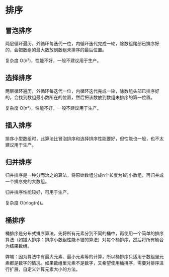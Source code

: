 # 排序

## 冒泡排序

两层循环遍历，外循环每迭代一位，内循环迭代完成一轮，除数组尾部已排序好的，会把数组的最大数放到数组未排序的最后位置。

复杂度 O(n²)，性能不好，一般不建议用于生产。

## 选择排序

两层循环遍历，外循环每迭代一位，内循环迭代完成一轮，除数组头部已排序好的，会找到数组最小数所在的位置，然后把该数放到数组未排序的第一位置。

复杂度 O(n²)，性能不好，一般不建议用于生产。

## 插入排序

排序小型数组时，此算法比冒泡排序和选择排序性能要好，但性能也一般，也不太建议用于生产。

## 归并排序

归并排序是一种分而治之的算法，将原始数组分成n个长度为1的小数组，再归并成一个排序完的大数组。  

归并排序性能较好，可用于生产。

复杂度 O(nlog(n))。

## 桶排序

桶排序是分布式排序算法，先将所有元素分到不同的桶中，再使用一个简单的排序算法（如插入排序：排序小数组性能不错的算法）对每个桶排序，然后将所有桶合为结果数组。

弊端：因为算法中有最大元素、最小元素等的计算，所以桶排序只适用于数组里元素都是数字的情况。如果数组里元素不是数字，又希望使用桶排序，需要对排序进行扩展，自定义计算元素大小的方法。


